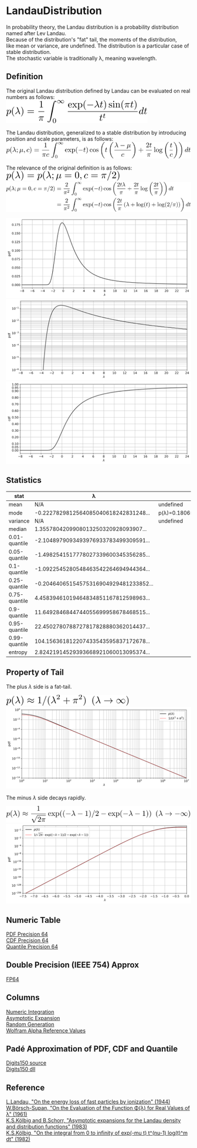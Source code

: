 # LandauDistribution

In probability theory, the Landau distribution is a probability distribution named after Lev Landau.  
Because of the distribution's "fat" tail, the moments of the distribution,  
like mean or variance, are undefined. The distribution is a particular case of stable distribution.  
The stochastic variable is traditionally &lambda;, meaning wavelength. 

## Definition

The original Landau distribution defined by Landau can be evaluated on real numbers as follows:  
![define origin](figures/define_origin.svg)

The Landau distribution, generalized to a stable distribution by introducing position and scale parameters, is as follows:  
![define stabledist](figures/define_stabledist_generalized.svg)

The relevance of the original definition is as follows:  
![define relevance](figures/define_relevance.svg)  
![define relevance 2](figures/define_relevance_2.svg)

![pdf](figures/pdf.svg)  
![logpdf](figures/logpdf.svg)  
![cdf](figures/cdf.svg)  

## Statistics

|stat|&lambda;|note|
|----|----|----|
|mean|N/A|undefined|
|mode|-0.2227829812564085040618242831248...|p(&lambda;)=0.1806556338205509427830338852686...|
|variance|N/A|undefined|
|median|        1.3557804209908013250320928093907...||
|0.01-quantile|-2.1048979093493976933783499309591...||
|0.05-quantile|-1.4982541517778027339600345356285...||
|0.1-quantile |-1.0922545280548463542264694944364...||
|0.25-quantile|-0.20464065154575316904929481233852...||
|0.75-quantile| 4.45839461019464834851167812598963...||
|0.9-quantile | 11.6492846844744055699958678468515...||
|0.95-quantile| 22.4502780788727817828880362014437...||
|0.99-quantile| 104.156361812207433543595837172678...||
|entropy      | 2.82421914529393668921060013095374...||

## Property of Tail

The plus *&lambda;* side is a fat-tail.

![tail largex](figures/tail_largex.svg)  
![tail largex approx](figures/tail_largex_approx.svg)

The minus *&lambda;* side decays rapidly.

![tail lessx](figures/tail_lessx.svg)  
![tail lessx approx](figures/tail_lessx_approx.svg)

## Numeric Table
[PDF Precision 64](results/pdf_precision64.csv)  
[CDF Precision 64](results/cdf_precision64.csv)  
[Quantile Precision 64](results/quantile_precision64.csv)  

## Double Precision (IEEE 754) Approx
[FP64](https://github.com/tk-yoshimura/LandauDistributionFP64)

## Columns
[Numeric Integration](NumericIntegration)  
[Asymptotic Expansion](AsymptoticExpansion)  
[Random Generation](RandomGeneration)  
[Wolfram Alpha Reference Values](WolframAlphaReference)  

## Padé Approximation of PDF, CDF and Quantile
[Digits150 source](LandauPadeApprox)  
[Digits150 dll](https://github.com/tk-yoshimura/LandauDistribution/releases)  

## Reference
[L.Landau, "On the energy loss of fast particles by ionization" (1944)](https://www.semanticscholar.org/paper/On-the-energy-loss-of-fast-particles-by-ionization-Landau/037099731178b3aeebca36a054852e4c4866a1c3)  
[W.Börsch-Supan, "On the Evaluation of the Function &Phi;(&lambda;) for Real Values of &lambda;" (1961)](https://nvlpubs.nist.gov/nistpubs/jres/65B/jresv65Bn4p245_A1b.pdf)  
[K.S.Kölbig and B.Schorr, "Asymptotic expansions for the Landau density and distribution functions" (1983)](https://www.sciencedirect.com/science/article/abs/pii/0010465584900651)  
[K.S.Kölbig, "On the integral from 0 to infinity of exp(-mu t) t^(nu-1) log(t)^m dt" (1982)](https://inspirehep.net/literature/178407)
